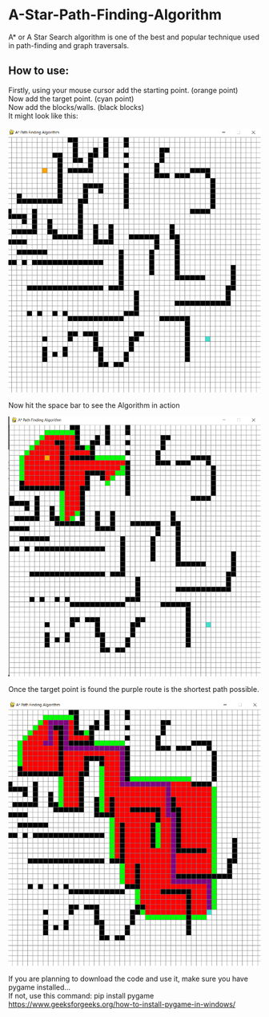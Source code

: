 # A-Star-Path-Finding-Algorithm

A* or A Star Search algorithm is one of the best and popular technique used in path-finding and graph traversals.

## How to use:
Firstly, using your mouse cursor add the starting point. (orange point)</br>
Now add the target point. (cyan point)</br>
Now add the blocks/walls. (black blocks)</br>
It might look like this:</br></br>
<img src="images/img1.png" width="700">

Now hit the space bar to see the Algorithm in action</br>

<img src="images/img2.png" width="700">

Once the target point is found the purple route is the shortest path possible.</br>

<img src="images/img3.png" width="700">

If you are planning to download the code and use it, make sure you have pygame installed...</br>
If not, use this command: pip install pygame</br>
https://www.geeksforgeeks.org/how-to-install-pygame-in-windows/
